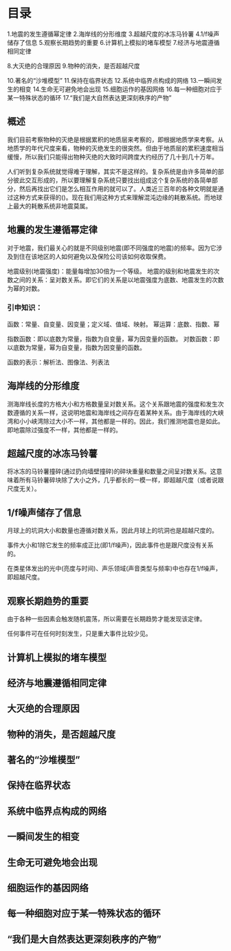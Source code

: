 # 目录
1.地震的发生遵循幂定律
2.海岸线的分形维度
3.超越尺度的冰冻马铃薯
4.1/f噪声储存了信息
5.观察长期趋势的重要
6.计算机上模拟的堵车模型
7.经济与地震遵循相同定律

8.大灭绝的合理原因
9.物种的消失，是否超越尺度

10.著名的“沙堆模型”
11.保持在临界状态
12.系统中临界点构成的网络
13.一瞬间发生的相变
14.生命无可避免地会出现
15.细胞运作的基因网络
16.每一种细胞对应于某一特殊状态的循环
17.“我们是大自然表达更深刻秩序的产物”

## 概述
我们目前考察物种的灭绝是根据累积的地质层来考察的，即根据地质学来考察。从地质学的年代尺度来看，物种的灭绝发生的很突然。但由于地质层的累积速度相当缓慢，所以我们只能得出物种灭绝的大致时间跨度大约经历了几十到几十万年。

人们听到复杂系统就觉得难于理解，其实不是这样的。复杂系统是由许多简单的部分彼此交互形成的，所以要理解复杂系统只要找出组成这个复杂系统的各简单部分，然后再找出它们是怎么相互作用的就可以了。人类近三百年的各种文明就是通过这种方式来获得的()。现在我们用这种方式来理解混沌边缘的耗散系统。而地球上最大的耗散系统非地震莫属。

## 地震的发生遵循幂定律
对于地震，我们最关心的就是不同级别地震(即不同强度的地震)的频率。因为它涉及到住在该地区的人如何避免以及保险公司该如何收取保费。

地震级别(地震强度)：能量每增加30倍为一个等级。
地震的级别和地震发生的次数之间的关系：呈对数关系。即它们的关系是以地震强度为底数、地震发生的次数为幂的对数。

### 引申知识：
函数：常量、自变量、因变量；定义域、值域、映射。
幂运算：底数、指数、幂

指数函数：即以底数为常量，指数为自变量，幂为因变量的函数。
对数函数：即以底数为常量，幂为自变量，指数为因变量的函数。

函数的表示：解析法、图像法、列表法

## 海岸线的分形维度
测海岸线长度的方格大小和方格数量呈对数关系。这个关系跟地震的强度和发生次数遵循的关系一样，这说明地震和海岸线之间存在着某种关系。由于海岸线的大峡湾和小小峡湾除过大小不一样，其他都是一样的。因此，我们推测地震也是如此。即地震除过强度不一样，其他都是一样的。

## 超越尺度的冰冻马铃薯
将冰冻的马铃薯撞碎(通过扔向墙壁撞碎)的碎块重量和数量之间呈对数关系。这意味着所有马铃薯碎块除了大小之外，几乎都长的一模一样，即超越尺度（或者说跟尺度无关）。

## 1/f噪声储存了信息
月球上的坑洞大小和数量也遵循对数关系，因此月球上的坑洞也是超越尺度的。

事件大小和1除它发生的频率成正比(即1/f噪声)，因此事件也是跟尺度没有关系的。

在类星体发出的光中(亮度与时间)、声乐领域(声音类型与频率)中也存在1/f噪声，即超越尺度。


## 观察长期趋势的重要
由于各种一些因素会触发随机震荡，所以需要在长期趋势才能发现该定律。

任何事件可在任何时刻发生，只是重大事件比较少见。

## 计算机上模拟的堵车模型
## 经济与地震遵循相同定律
## 大灭绝的合理原因
## 物种的消失，是否超越尺度
## 著名的“沙堆模型”
## 保持在临界状态
## 系统中临界点构成的网络
## 一瞬间发生的相变
## 生命无可避免地会出现
## 细胞运作的基因网络
## 每一种细胞对应于某一特殊状态的循环
## “我们是大自然表达更深刻秩序的产物”